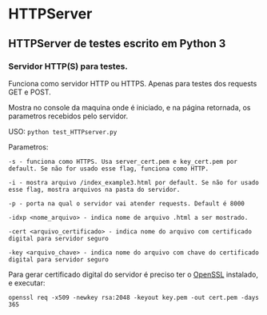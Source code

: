 # HTTPServer
## HTTPServer de testes escrito em Python 3

### Servidor HTTP(S) para testes.

Funciona como servidor HTTP ou HTTPS. Apenas para testes dos requests GET e POST.

Mostra no console da maquina onde é iniciado, e na página retornada, os parametros recebidos pelo servidor. 

USO: `python test_HTTPserver.py`

Parametros:
```
-s - funciona como HTTPS. Usa server_cert.pem e key_cert.pem por default. Se não for usado esse flag, funciona como HTTP.

-i - mostra arquivo /index_example3.html por default. Se não for usado esse flag, mostra arquivos na pasta do servidor.

-p - porta na qual o servidor vai atender requests. Default é 8000

-idxp <nome_arquivo> - indica nome de arquivo .html a ser mostrado.

-cert <arquivo_certificado> - indica nome do arquivo com certificado digital para servidor seguro

-key <arquivo_chave> - indica nome do arquivo com chave do certificado digital para servidor seguro
```

Para gerar certificado digital do servidor é preciso ter o [OpenSSL](https://www.openssl.org/) instalado, e executar:

`openssl req -x509 -newkey rsa:2048 -keyout key.pem -out cert.pem -days 365`

